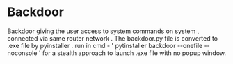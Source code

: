 # Backdoor
Backdoor giving the user access to system commands on system , connected via same router network .
The backdoor.py file is converted to .exe file by pyinstaller .
run in cmd - ' pytinstaller backdoor --onefile --noconsole ' for a stealth approach to launch .exe file with no popup window.

